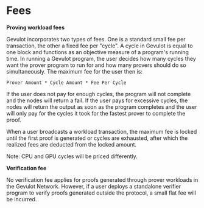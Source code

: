 # Fees

**Proving workload fees**

Gevulot incorporates two types of fees. One is a standard small fee per transaction, the other a fixed fee per "cycle". A cycle in Gevulot is equal to one block and functions as an objective measure of a program's running time. In running a Gevulot program, the user decides how many cycles they want the prover program to run for and how many provers should do so simultaneously. The maximum fee for the user then is:

```
Prover Amount * Cycle Amount * Fee Per Cycle
```

If the user does not pay for enough cycles, the program will not complete and the nodes will return a fail. If the user pays for excessive cycles, the nodes will return the output as soon as the program completes and the user will only pay for the cycles it took for the fastest prover to complete the proof.

When a user broadcasts a workload transaction, the maximum fee is locked until the first proof is generated or cycles are exhausted, after which the realized fees are deducted from the locked amount.

Note: CPU and GPU cycles will be priced differently.

**Verification fee**

No verification fee applies for proofs generated through prover workloads in the Gevulot Network. However, if a user deploys a standalone verifier program to verify proofs generated outside the protocol, a small flat fee will be incurred.

